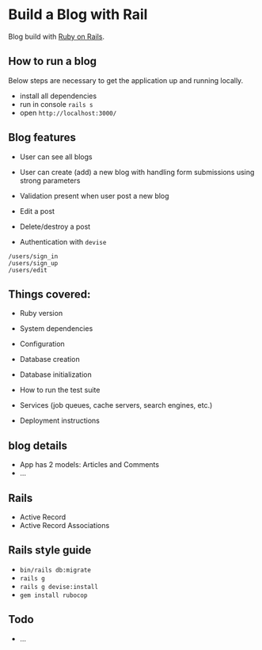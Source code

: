 # Build a Blog with Rail

Blog build with [Ruby on Rails](https://guides.rubyonrails.org/getting_started.html).


## How to run a blog

Below steps are necessary to get the
application up and running locally.

* install all dependencies
* run in console `rails s`
* open `http://localhost:3000/`


## Blog features

*  User can see all blogs
  
*  User can create (add) a new blog with handling form submissions using strong parameters
  
*  Validation present when user post a new blog
  
*  Edit a post
  
*  Delete/destroy a post
  
*  Authentication with `devise`
```
/users/sign_in
/users/sign_up
/users/edit
```

## Things covered:

* Ruby version

* System dependencies

* Configuration

* Database creation

* Database initialization

* How to run the test suite

* Services (job queues, cache servers, search engines, etc.)

* Deployment instructions


## blog details 

* App has 2 models: Articles and Comments
* ...


## Rails 

* Active Record 
* Active Record Associations


## Rails style guide

* `bin/rails db:migrate`
* `rails g`
* `rails g devise:install`
* `gem install rubocop`


## Todo

* ...